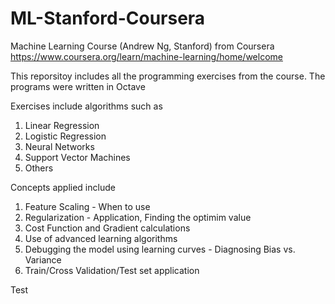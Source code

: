 # ML-Stanford-Coursera
Machine Learning Course (Andrew Ng, Stanford) from Coursera 
https://www.coursera.org/learn/machine-learning/home/welcome

This reporsitoy includes all the programming exercises from the course.
The programs were written in Octave

Exercises include algorithms such as
1. Linear Regression
2. Logistic Regression
3. Neural Networks
4. Support Vector Machines
5. Others

Concepts applied include
1. Feature Scaling - When to use
2. Regularization - Application, Finding the optimim value
3. Cost Function and Gradient calculations
4. Use of advanced learning algorithms
5. Debugging the model using learning curves - Diagnosing Bias vs. Variance
6. Train/Cross Validation/Test set application

Test